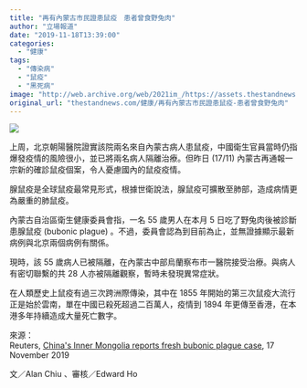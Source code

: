 ```yaml
---
title: "再有內蒙古市民證患鼠疫　患者曾食野兔肉"
author: "立場報道"
date: "2019-11-18T13:39:00"
categories:
  - "健康"
tags:
  - "傳染病"
  - "鼠疫"
  - "黑死病"
image: "http://web.archive.org/web/2021im_/https://assets.thestandnews.com/media/photos/Untitled-1-05_fHCnn_JME7vut.png"
original_url: "thestandnews.com/健康/再有內蒙古市民證患鼠疫-患者曾食野兔肉"
---
```

![](http://web.archive.org/web/2021im_/https://assets.thestandnews.com/media/photos/Untitled-1-05_fHCnn_JME7vut.png)

上周，北京朝陽醫院證實該院兩名來自內蒙古病人患鼠疫，中國衛生官員當時仍指爆發疫情的風險很小，並已將兩名病人隔離治療。但昨日 (17/11) 內蒙古再通報一宗新的確診鼠疫個案，令人憂慮國內的鼠疫疫情。

腺鼠疫是全球鼠疫最常見形式，根據世衛說法，腺鼠疫可擴散至肺部，造成病情更為嚴重的肺鼠疫。

內蒙古自治區衛生健康委員會指，一名 55 歲男人在本月 5 日吃了野兔肉後被診斷患腺鼠疫 (bubonic plague) 。不過，委員會認為到目前為止，並無證據顯示最新病例與北京兩個病例有關係。

現時，該 55 歲病人已被隔離，在內蒙古中部烏蘭察布市一醫院接受治療。與病人有密切聯繫的共 28 人亦被隔離觀察，暫時未發現異常症狀。

在人類歷史上鼠疫有過三次跨洲際傳染，其中在 1855 年開始的第三次鼠疫大流行正是始於雲南，單在中國已殺死超過二百萬人，疫情到 1894 年更傳至香港，在本港多年持續造成大量死亡數字。

來源：  
Reuters, [China's Inner Mongolia reports fresh bubonic plague case](http://web.archive.org/web/20211229132601/https://www.reuters.com/article/us-china-health-plague/chinas-inner-mongolia-reports-fresh-bubonic-plague-case-idUSKBN1XR09K), 17 November 2019

文／Alan Chiu 、審核／Edward Ho